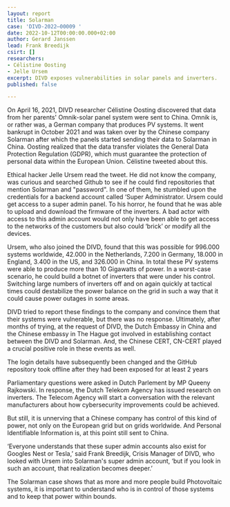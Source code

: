```yaml
---
layout: report
title: Solarman
case: 'DIVD-2022–00009 '
date: 2022-10-12T00:00:00.000+02:00
author: Gerard Janssen
lead: Frank Breedijk
csirt: []
researchers:
- Célistine Oosting
- Jelle Ursem
excerpt: DIVD exposes vulnerabilities in solar panels and inverters.
published: false

---
```


On April 16, 2021, DIVD researcher Célistine Oosting discovered that data from her parents' Omnik-solar panel system were sent to China. Omnik is, or rather was, a German company that produces PV systems. It went bankrupt in October 2021 and was taken over by the Chinese company Solarman after which the panels started sending their data to Solarman in China. Oosting realized that the data transfer violates the General Data Protection Regulation (GDPR), which must guarantee the protection of personal data within the European Union. Célistine tweeted about this.

Ethical hacker Jelle Ursem read the tweet. He did not know the company, was curious and searched Github to see if he could find repositories that mention Solarman and "password". In one of them, he stumbled upon the credentials for a backend account called ‘Super Administrator. Ursem could get access to a super admin panel. To his horror, he found that he was able to upload and download the firmware of the inverters. A bad actor with access to this admin account would not only have been able to get access to the networks of the customers but also could ‘brick’ or modify all the devices.

Ursem, who also joined the DIVD, found that this was possible for 996.000 systems worldwide, 42.000 in the Netherlands, 7.200 in Germany, 18.000 in England, 3.400 in the US, and 326.000 in China. In total these PV systems were able to produce more than 10 Gigawatts of power. In a worst-case scenario, he could build a botnet of inverters that were under his control. Switching large numbers of inverters off and on again quickly at tactical times could destabilize the power balance on the grid in such a way that it could cause power outages in some areas.

DIVD tried to report these findings to the company and convince them that their systems were vulnerable, but there was no response. Ultimately, after months of trying, at the request of DIVD, the Dutch Embassy in China and the Chinese embassy in The Hague got involved in establishing contact between the DIVD and Solarman. And, the Chinese CERT, CN-CERT played a crucial positive role in these events as well.

The login details have subsequently been changed and the GitHub repository took offline after they had been exposed for at least 2 years

Parliamentary questions were asked in Dutch Parlement by MP Queeny Rajkowski. In response, the Dutch Telekom Agency has issued research on inverters. The Telecom Agency will start a conversation with the relevant manufacturers about how cybersecurity improvements could be achieved.

But still, it is unnerving that a Chinese company has control of this kind of power, not only on the European grid but on grids worldwide. And Personal Identifiable Information is, at this point still sent to China.

‘Everyone understands that these super admin accounts also exist for Googles Nest or Tesla,’ said Frank Breedijk, Crisis Manager of DIVD, who looked with Ursem into Solarman's super admin account, ‘but if you look in such an account, that realization becomes deeper.’

The Solarman case shows that as more and more people build Photovoltaic systems, it is important to understand who is in control of those systems and to keep that power within bounds.